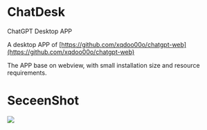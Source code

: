 # ChatDesk

ChatGPT Desktop APP

A desktop APP of [https://github.com/xqdoo00o/chatgpt-web](https://github.com/xqdoo00o/chatgpt-web)

The APP base on webview, with small installation size and resource requirements.


# SeceenShot

![](https://ipfs.ee/ipfs/QmWXLDrs94fN55iRXVwzjmK6U6mp9rVaekWEAGmYiiMtS3/6e0b366e-9301-49c8-9fb1-813957546f23.png)